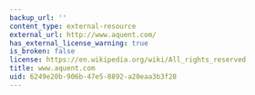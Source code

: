 ```yaml
---
backup_url: ''
content_type: external-resource
external_url: http://www.aquent.com/
has_external_license_warning: true
is_broken: false
license: https://en.wikipedia.org/wiki/All_rights_reserved
title: www.aquent.com
uid: 6249e20b-906b-47e5-8892-a20eaa3b3f28
---
```

